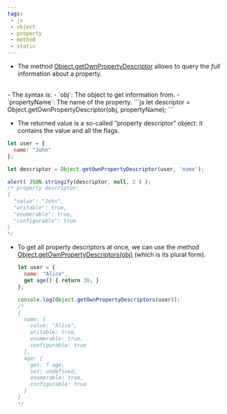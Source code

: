 ```yaml
---
tags: 
 - js
 - object
 - property
 - method
 - static
---
```


- The method [Object.getOwnPropertyDescriptor](https://developer.mozilla.org/en-US/docs/Web/JavaScript/Reference/Global_Objects/Object/getOwnPropertyDescriptor) allows to query the _full_ information about a property.
</br>
- The syntax is:
	- `obj`: The object to get information from.
	- `propertyName`: The name of the property.
```js
let descriptor = Object.getOwnPropertyDescriptor(obj, propertyName);
```

- The returned value is a so-called “property descriptor” object: it contains the value and all the flags.
```js
let user = {
  name: "John"
};

let descriptor = Object.getOwnPropertyDescriptor(user, 'name');

alert( JSON.stringify(descriptor, null, 2 ) );
/* property descriptor:
{
  "value": "John",
  "writable": true,
  "enumerable": true,
  "configurable": true
}
*/
```

- To get all property descriptors at once, we can use the method [Object.getOwnPropertyDescriptors(obj)](https://developer.mozilla.org/en-US/docs/Web/JavaScript/Reference/Global_Objects/Object/getOwnPropertyDescriptors) (which is its plural form).
	```js
	let user = {
	  name: "Alice",
	  get age() { return 30; }
	};
	
	console.log(Object.getOwnPropertyDescriptors(user));
	/*
	{
	  name: {
	    value: "Alice",
	    writable: true,
	    enumerable: true,
	    configurable: true
	  },
	  age: {
	    get: f age,
	    set: undefined,
	    enumerable: true,
	    configurable: true
	  }
	}
	*/
	```
